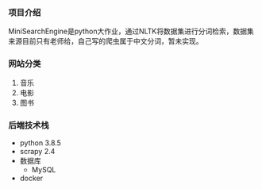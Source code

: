 ### 项目介绍
MiniSearchEngine是python大作业，通过NLTK将数据集进行分词检索，数据集来源目前只有老师给，自己写的爬虫属于中文分词，暂未实现。

### 网站分类
1. 音乐
2. 电影
3. 图书
  
### 后端技术栈
+ python 3.8.5
+ scrapy 2.4
+ 数据库 
  + MySQL
+ docker
